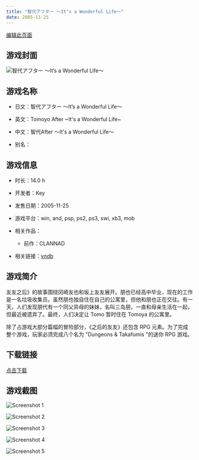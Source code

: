 ```yaml
---
title: "智代アフター ～It’s a Wonderful Life～"
date: 2005-11-25
---
```

[编辑此页面](https://github.com/ACG-3/ADV3-source/blob/main/source/_posts/%E6%99%BA%E4%BB%A3%E3%82%A2%E3%83%95%E3%82%BF%E3%83%BC%20%EF%BD%9EIt%E2%80%99s%20a%20Wonderful%20Life%EF%BD%9E.md)

## 游戏封面

![智代アフター ～It’s a Wonderful Life～](https%3A//pan.timero.xyz/onedrive/img_lib_001/%E6%99%BA%E4%BB%A3%E3%82%A2%E3%83%95%E3%82%BF%E3%83%BC%20%EF%BD%9EIt%E2%80%99s%20a%20Wonderful%20Life%EF%BD%9E_cover.avif)


## 游戏名称

- 日文：智代アフター ～It’s a Wonderful Life～
- 英文：Tomoyo After ~It's a Wonderful Life~
- 中文：智代After ～It's a Wonderful Life～

- 别名：


## 游戏信息

- 时长：14.0 h
- 开发者：Key
- 发售日期：2005-11-25
- 游戏平台：win, and, psp, ps2, ps3, swi, xb3, mob
- 相关作品：
   - 前作：CLANNAD

- 相关链接：[vndb](https://vndb.org/v12)


## 游戏简介

友友之后》的故事围绕冈崎友也和坂上友友展开。朋也已经高中毕业，现在的工作是一名垃圾收集员。虽然朋也独自住在自己的公寓里，但他和朋也正在交往。有一天，人们发现朋代有一个同父异母的妹妹，名叫三岛朋，一直和母亲生活在一起，但最近被遗弃了。最终，人们决定让 Tomo 暂时住在 Tomoya 的公寓里。

除了占游戏大部分篇幅的冒险部分，《之后的友友》还包含 RPG 元素。为了完成整个游戏，玩家必须完成八个名为 "Dungeons & Takafumis "的迷你 RPG 游戏。




## 下载链接

[点击下载](https://pan.timero.xyz/onedrive/adv_lib_001/%E6%99%BA%E4%BB%A3%E3%82%A2%E3%83%95%E3%82%BF%E3%83%BC%20%EF%BD%9EIt%E2%80%99s%20a%20Wonderful%20Life%EF%BD%9E)


## 游戏截图


![Screenshot 1](https%3A//pan.timero.xyz/onedrive/img_lib_001/%E6%99%BA%E4%BB%A3%E3%82%A2%E3%83%95%E3%82%BF%E3%83%BC%20%EF%BD%9EIt%E2%80%99s%20a%20Wonderful%20Life%EF%BD%9E_Screenshot_1.avif)

![Screenshot 2](https%3A//pan.timero.xyz/onedrive/img_lib_001/%E6%99%BA%E4%BB%A3%E3%82%A2%E3%83%95%E3%82%BF%E3%83%BC%20%EF%BD%9EIt%E2%80%99s%20a%20Wonderful%20Life%EF%BD%9E_Screenshot_2.avif)

![Screenshot 3](https%3A//pan.timero.xyz/onedrive/img_lib_001/%E6%99%BA%E4%BB%A3%E3%82%A2%E3%83%95%E3%82%BF%E3%83%BC%20%EF%BD%9EIt%E2%80%99s%20a%20Wonderful%20Life%EF%BD%9E_Screenshot_3.avif)

![Screenshot 4](https%3A//pan.timero.xyz/onedrive/img_lib_001/%E6%99%BA%E4%BB%A3%E3%82%A2%E3%83%95%E3%82%BF%E3%83%BC%20%EF%BD%9EIt%E2%80%99s%20a%20Wonderful%20Life%EF%BD%9E_Screenshot_4.avif)

![Screenshot 5](https%3A//pan.timero.xyz/onedrive/img_lib_001/%E6%99%BA%E4%BB%A3%E3%82%A2%E3%83%95%E3%82%BF%E3%83%BC%20%EF%BD%9EIt%E2%80%99s%20a%20Wonderful%20Life%EF%BD%9E_Screenshot_5.avif)

